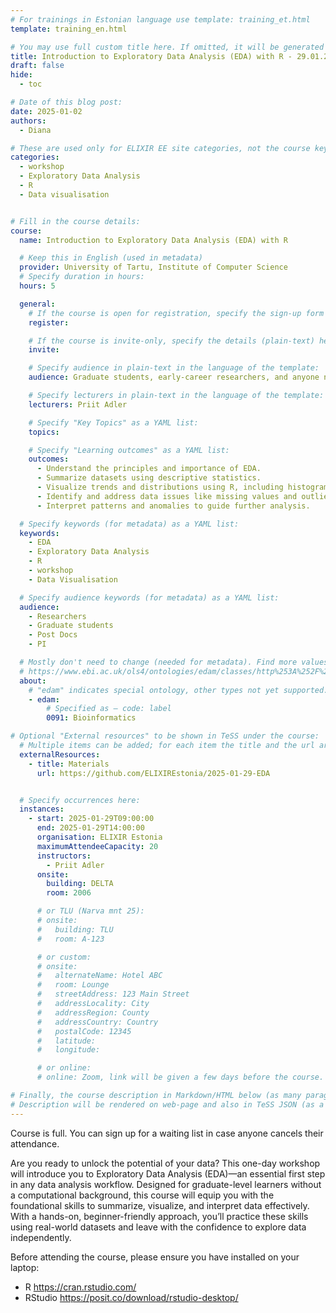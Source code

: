 ```yaml
---
# For trainings in Estonian language use template: training_et.html
template: training_en.html

# You may use full custom title here. If omitted, it will be generated from course name.
title: Introduction to Exploratory Data Analysis (EDA) with R - 29.01.2025
draft: false
hide:
  - toc

# Date of this blog post:
date: 2025-01-02
authors:
  - Diana

# These are used only for ELIXIR EE site categories, not the course keywords on TESS
categories:
  - workshop
  - Exploratory Data Analysis
  - R
  - Data visualisation


# Fill in the course details:
course:
  name: Introduction to Exploratory Data Analysis (EDA) with R

  # Keep this in English (used in metadata)
  provider: University of Tartu, Institute of Computer Science
  # Specify duration in hours:
  hours: 5

  general:
    # If the course is open for registration, specify the sign-up form link here (otherwise, remove it):
    register:

    # If the course is invite-only, specify the details (plain-text) here (otherwise, remove it):
    invite:

    # Specify audience in plain-text in the language of the template:
    audience: Graduate students, early-career researchers, and anyone new to data analysis who wants to get started with EDA using R.

    # Specify lecturers in plain-text in the language of the template:
    lecturers: Priit Adler

    # Specify "Key Topics" as a YAML list:
    topics:

    # Specify "Learning outcomes" as a YAML list:
    outcomes:
      - Understand the principles and importance of EDA.
      - Summarize datasets using descriptive statistics.
      - Visualize trends and distributions using R, including histograms, boxplots, and scatterplots.
      - Identify and address data issues like missing values and outliers.
      - Interpret patterns and anomalies to guide further analysis.

  # Specify keywords (for metadata) as a YAML list:
  keywords:
    - EDA
    - Exploratory Data Analysis
    - R
    - workshop
    - Data Visualisation

  # Specify audience keywords (for metadata) as a YAML list:
  audience:
    - Researchers
    - Graduate students
    - Post Docs
    - PI

  # Mostly don't need to change (needed for metadata). Find more values here:
  # https://www.ebi.ac.uk/ols4/ontologies/edam/classes/http%253A%252F%252Fedamontology.org%252Ftopic_0003?lang=en
  about:
    # "edam" indicates special ontology, other types not yet supported.
    - edam:
        # Specified as – code: label
        0091: Bioinformatics

# Optional "External resources" to be shown in TeSS under the course:
  # Multiple items can be added; for each item the title and the url are mandatory.
  externalResources:
    - title: Materials
      url: https://github.com/ELIXIREstonia/2025-01-29-EDA


  # Specify occurrences here:
  instances:
    - start: 2025-01-29T09:00:00
      end: 2025-01-29T14:00:00
      organisation: ELIXIR Estonia
      maximumAttendeeCapacity: 20
      instructors:
        - Priit Adler
      onsite:
        building: DELTA
        room: 2006

      # or TLU (Narva mnt 25):
      # onsite:
      #   building: TLU
      #   room: A-123

      # or custom:
      # onsite:
      #   alternateName: Hotel ABC
      #   room: Lounge
      #   streetAddress: 123 Main Street
      #   addressLocality: City
      #   addressRegion: County
      #   addressCountry: Country
      #   postalCode: 12345
      #   latitude:
      #   longitude:

      # or online:
      # online: Zoom, link will be given a few days before the course.

# Finally, the course description in Markdown/HTML below (as many paragraphs as needed).
# Description will be rendered on web-page and also in TeSS JSON (as a string of HTML).
---
```


Course is full. You can sign up for a waiting list in case anyone cancels their attendance.

Are you ready to unlock the potential of your data? This one-day workshop will introduce you to Exploratory Data Analysis (EDA)—an essential first step in any data analysis workflow. Designed for graduate-level learners without a computational background, this course will equip you with the foundational skills to summarize, visualize, and interpret data effectively. With a hands-on, beginner-friendly approach, you’ll practice these skills using real-world datasets and leave with the confidence to explore data independently.

Before attending the course, please ensure you have installed on your laptop:

* R https://cran.rstudio.com/
* RStudio https://posit.co/download/rstudio-desktop/

